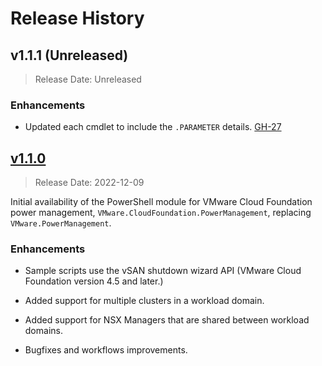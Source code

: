 # Release History

## v1.1.1 (Unreleased)

> Release Date: Unreleased

### Enhancements

- Updated each cmdlet to include the `.PARAMETER` details. [GH-27](https://github.com/vmware/powershell-module-for-vmware-cloud-foundation-power-management/pull/27)

## [v1.1.0](https://github.com/vmware/powershell-module-for-vmware-cloud-foundation-power-management/releases/tag/v1.1.0)

> Release Date: 2022-12-09

Initial availability of the PowerShell module for VMware Cloud Foundation power management, `VMware.CloudFoundation.PowerManagement`, replacing `VMware.PowerManagement`.

### Enhancements

- Sample scripts use the vSAN shutdown wizard API (VMware Cloud Foundation version 4.5 and later.)

- Added support for multiple clusters in a workload domain.

- Added support for NSX Managers that are shared between workload domains.

- Bugfixes and workflows improvements.

